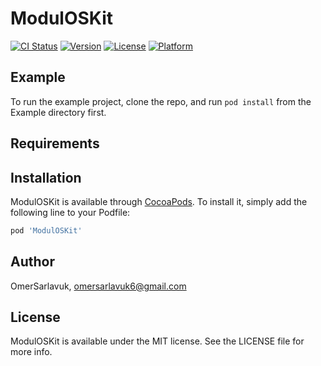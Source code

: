# ModulOSKit

[![CI Status](https://img.shields.io/travis/OmerSarlavuk/ModulOSKit.svg?style=flat)](https://travis-ci.org/OmerSarlavuk/ModulOSKit)
[![Version](https://img.shields.io/cocoapods/v/ModulOSKit.svg?style=flat)](https://cocoapods.org/pods/ModulOSKit)
[![License](https://img.shields.io/cocoapods/l/ModulOSKit.svg?style=flat)](https://cocoapods.org/pods/ModulOSKit)
[![Platform](https://img.shields.io/cocoapods/p/ModulOSKit.svg?style=flat)](https://cocoapods.org/pods/ModulOSKit)

## Example

To run the example project, clone the repo, and run `pod install` from the Example directory first.

## Requirements

## Installation

ModulOSKit is available through [CocoaPods](https://cocoapods.org). To install
it, simply add the following line to your Podfile:

```ruby
pod 'ModulOSKit'
```

## Author

OmerSarlavuk, omersarlavuk6@gmail.com

## License

ModulOSKit is available under the MIT license. See the LICENSE file for more info.

